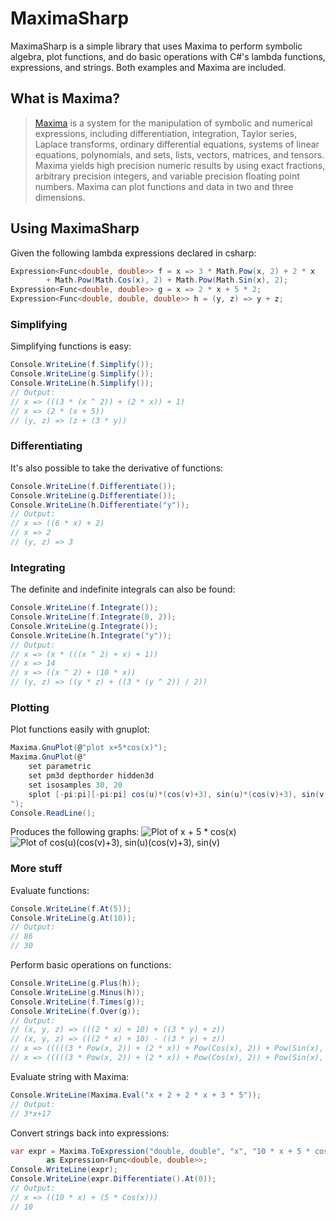 MaximaSharp
===========
MaximaSharp is a simple library that uses Maxima to perform symbolic algebra, plot functions, and do basic operations with C#'s lambda functions, expressions, and strings. Both examples and Maxima are included.

What is Maxima?
---------------
> [Maxima](http://maxima.sourceforge.net/ "Maxima") is a system for the manipulation of symbolic and numerical expressions, including differentiation, integration, Taylor series, Laplace transforms, ordinary differential equations, systems of linear equations, polynomials, and sets, lists, vectors, matrices, and tensors. Maxima yields high precision numeric results by using exact fractions, arbitrary precision integers, and variable precision floating point numbers. Maxima can plot functions and data in two and three dimensions.

Using MaximaSharp
-----------------
Given the following lambda expressions declared in csharp:
```csharp
Expression<Func<double, double>> f = x => 3 * Math.Pow(x, 2) + 2 * x 
		+ Math.Pow(Math.Cos(x), 2) + Math.Pow(Math.Sin(x), 2);
Expression<Func<double, double>> g = x => 2 * x + 5 * 2;
Expression<Func<double, double, double>> h = (y, z) => y + z;
```

### Simplifying ###
Simplifying functions is easy:
```csharp
Console.WriteLine(f.Simplify());
Console.WriteLine(g.Simplify());
Console.WriteLine(h.Simplify());
// Output:
// x => (((3 * (x ^ 2)) + (2 * x)) + 1)
// x => (2 * (x + 5))
// (y, z) => (z + (3 * y))
```

### Differentiating ###
It's also possible to take the derivative of functions:
```csharp
Console.WriteLine(f.Differentiate());
Console.WriteLine(g.Differentiate());
Console.WriteLine(h.Differentiate("y"));
// Output:
// x => ((6 * x) + 2)
// x => 2
// (y, z) => 3
```

### Integrating ###
The definite and indefinite integrals can also be found:
```csharp
Console.WriteLine(f.Integrate());
Console.WriteLine(f.Integrate(0, 2));
Console.WriteLine(g.Integrate());
Console.WriteLine(h.Integrate("y"));
// Output:
// x => (x * (((x ^ 2) + x) + 1))
// x => 14
// x => ((x ^ 2) + (10 * x))
// (y, z) => ((y * z) + ((3 * (y ^ 2)) / 2))
```

### Plotting ###
Plot functions easily with gnuplot:
```csharp
Maxima.GnuPlot(@"plot x+5*cos(x)");
Maxima.GnuPlot(@"
	set parametric 
	set pm3d depthorder hidden3d
	set isosamples 30, 20
	splot [-pi:pi][-pi:pi] cos(u)*(cos(v)+3), sin(u)*(cos(v)+3), sin(v) w pm
");
Console.ReadLine();
```
Produces the following graphs:
![Plot of x + 5 * cos(x)](http://farm3.staticflickr.com/2859/9458377507_b8deeb31a1_o.png)
![Plot of cos(u)*(cos(v)+3), sin(u)*(cos(v)+3), sin(v)](http://farm6.staticflickr.com/5321/9461158962_42356e823a_o.png)

### More stuff ###
Evaluate functions:
```csharp
Console.WriteLine(f.At(5));
Console.WriteLine(g.At(10));
// Output:
// 86
// 30
```

Perform basic operations on functions:
```csharp
Console.WriteLine(g.Plus(h));
Console.WriteLine(g.Minus(h));
Console.WriteLine(f.Times(g));
Console.WriteLine(f.Over(g));
// Output:
// (x, y, z) => (((2 * x) + 10) + ((3 * y) + z))
// (x, y, z) => (((2 * x) + 10) - ((3 * y) + z))
// x => (((((3 * Pow(x, 2)) + (2 * x)) + Pow(Cos(x), 2)) + Pow(Sin(x), 2)) * ((2 * x) + 10))
// x => (((((3 * Pow(x, 2)) + (2 * x)) + Pow(Cos(x), 2)) + Pow(Sin(x), 2)) / ((2 * x) + 10))
```

Evaluate string with Maxima:
```csharp
Console.WriteLine(Maxima.Eval("x + 2 + 2 * x + 3 * 5"));
// Output:
// 3*x+17
```

Convert strings back into expressions:
```csharp
var expr = Maxima.ToExpression("double, double", "x", "10 * x + 5 * cos(x)") 
		as Expression<Func<double, double>>;
Console.WriteLine(expr);
Console.WriteLine(expr.Differentiate().At(0));
// Output:
// x => ((10 * x) + (5 * Cos(x)))
// 10
```
